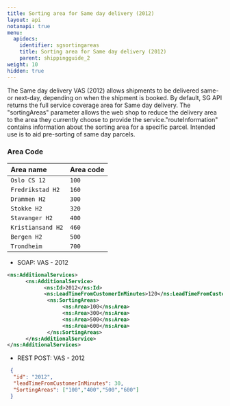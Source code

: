 ```yaml
---
title: Sorting area for Same day delivery (2012)
layout: api
notanapi: true
menu:
  apidocs:
    identifier: sgsortingareas
    title: Sorting area for Same day delivery (2012)
    parent: shippingguide_2
weight: 10
hidden: true
---
```

The Same day delivery VAS (2012) allows shipments to be delivered same- or next-day, depending on when the shipment is booked. By default, SG API returns the full service coverage area for Same day delivery. The "sortingAreas" parameter allows the web shop to reduce the delivery area to the area they currently choose to provide the service."routeInformation" contains information about the sorting area for a specific parcel. Intended use is to aid pre-sorting of same day parcels.
### Area Code
| Area name        | Area code | 
|:-----------------|:------------|
| `Oslo CS 12` | `100` |
| `Fredrikstad H2` | `160` |
| `Drammen H2` | `300` |
| `Stokke H2` | `320` |
| `Stavanger H2` | `400` |
| `Kristiansand H2` | `460` |
| `Bergen H2`| `500`|
| `Trondheim` | `700` |

* SOAP: VAS - 2012
```xml
<ns:AdditionalServices>
      <ns:AdditionalService>
            <ns:Id>2012</ns:Id>
            <ns:LeadTimeFromCustomerInMinutes>120</ns:LeadTimeFromCustomerInMinutes>
             <ns:SortingAreas>
                  <ns:Area>100</ns:Area>
                  <ns:Area>300</ns:Area>
                  <ns:Area>500</ns:Area>
                  <ns:Area>600</ns:Area>
             </ns:SortingAreas>
      </ns:AdditionalService>
</ns:AdditionalServices>
```

* REST POST:  VAS - 2012
```json
 {
  "id": "2012",
  "leadTimeFromCustomerInMinutes": 30,
  "SortingAreas": ["100","400","500","600"]
 }        
``` 
